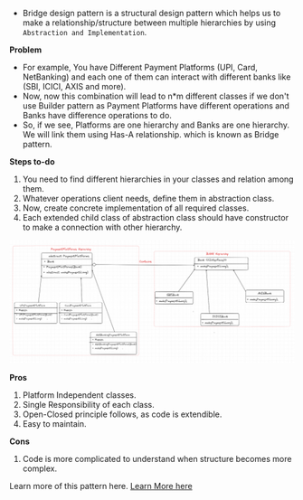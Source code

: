 - Bridge design pattern is a structural design pattern which helps us to make a relationship/structure between multiple hierarchies
    by using `Abstraction and Implementation`.

**Problem**
- For example, You have Different Payment Platforms (UPI, Card, NetBanking) and each one of them can interact with different banks
    like (SBI, ICICI, AXIS and more).
- Now, now this combination will lead to n*m different classes if we don't use Builder pattern as Payment Platforms have different
  operations and Banks have difference operations to do.
- So, if we see, Platforms are one hierarchy and Banks are one hierarchy. We will link them using Has-A relationship. which is known
  as Bridge pattern.

**Steps to-do**
1. You need to find different hierarchies in your classes and relation among them.
2. Whatever operations client needs, define them in abstraction class.
3. Now, create concrete implementation of all required classes.
4. Each extended child class of abstraction class should have constructor to make a connection with other hierarchy. 

![Example Of Bridge Pattern](./Example.png)

**Pros**
1. Platform Independent classes.
2. Single Responsibility of each class.
3. Open-Closed principle follows, as code is extendible.
4. Easy to maintain.

**Cons**
1. Code is more complicated to understand when structure becomes more complex.


Learn more of this pattern here. [Learn More here](https://refactoring.guru/design-patterns/bridge)